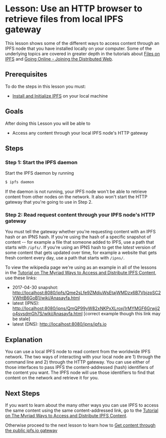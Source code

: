 # Lesson: Use an HTTP browser to retrieve files from local IPFS gateway

This lesson shows some of the different ways to access content through an IPFS node that you have installed locally on your computer. Some of the underlying topics are covered in greater depth in the tutorials about [Files on IPFS](../files-on-ipfs/) and [Going Online - Joining the Distributed Web](../going-online/).

## Prerequisites

To do the steps in this lesson you must:

* [Install and Initialize IPFS](../install-ipfs/) on your local machine

## Goals

After doing this Lesson you will be able to

* Access any content through your local IPFS node's HTTP gateway

## Steps

### Step 1: Start the IPFS daemon

Start the IPFS daemon by running

```bash
$ ipfs daemon
```

If the daemon is not running, your IPFS node won't be able to retrieve content from other nodes on the network. It also won't start the HTTP gateway that you're going to use in Step 2.

### Step 2: Read request content through your IPFS node's HTTP gateway

You must tell the gateway whether you're requesting content with an IPFS hash or an IPNS hash. If you're using the hash of a specific snapshot of content -- for example a file that someone added to IPFS, use a path that starts with `/ipfs/`. If you're using an IPNS hash to get the _latest_ version of some content that gets updated over time, for example a website that gets fresh content every day, use a path that starts with `/ipns/`.

To view the wikipedia page we're using as an example in all of the lessons in the [Tutorial on The Myriad Ways to Access and Distribute IPFS Content](../avenues-for-access/), use these links:

* 2017-04-30 snapshot: [http://localhost:8080/ipfs/Qme2sLfe9ZMdiuWsEtajWMDzx6B7VbjzpSC2VWhtB6GoB1/wiki/Anasayfa.html](http://localhost:8080/ipfs/Qme2sLfe9ZMdiuWsEtajWMDzx6B7VbjzpSC2VWhtB6GoB1/wiki/Anasayfa.html)
* latest \(IPNS\): [http://localhost:8080/ipns/QmQP99yW82xNKPxXLroxj1rMYMGF6Grwjj2o4svsdmGh7S/wiki/Anasayfa.html](http://localhost:8080/ipns/QmQP99yW82xNKPxXLroxj1rMYMGF6Grwjj2o4svsdmGh7S/wiki/Anasayfa.html) \[correct example though this link may be stale\]
* latest \(DNS\): [http://localhost:8080/ipns/ipfs.io](http://localhost:8080/ipns/ipfs.io)

## Explanation

You can use a local IPFS node to read content from the worldwide IPFS network. The two ways of interacting with your local node are 1\) through the command line and 2\) through the HTTP gateway. You can use either of those interfaces to pass IPFS the content-addressed \(hash\) identifiers of the content you want. The IPFS node will use those identifiers to find that content on the network and retrieve it for you.

## Next Steps

If you want to learn about the many other ways you can use IPFS to access the same content using the same content-addressed link, go to the [Tutorial on The Myriad Ways to Access and Distribute IPFS Content](../avenues-for-access/).

Otherwise proceed to the next lesson to learn how to [Get content through the public ipfs.io gateway]()

